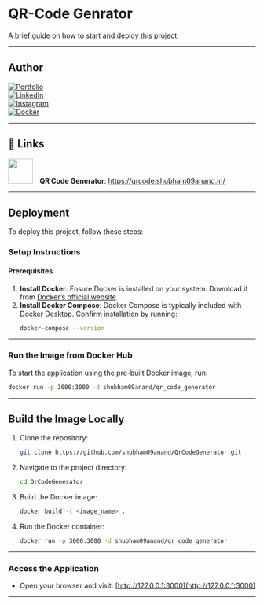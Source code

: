 
# **QR-Code Genrator**  

A brief guide on how to start and deploy this project.  

---

## **Author**  

[![Portfolio](https://img.shields.io/badge/My_Portfolio-000?style=for-the-badge&logo=ko-fi&logoColor=white)](https://shubham09anand.in/)  
[![LinkedIn](https://img.shields.io/badge/LinkedIn-0A66C2?style=for-the-badge&logo=linkedin&logoColor=white)](https://www.linkedin.com/in/subham09anand/)  
[![Instagram](https://img.shields.io/badge/Instagram-E4405F?style=for-the-badge&logo=instagram&logoColor=white)](https://www.instagram.com/shubham09anand/)  
[![Docker](https://img.shields.io/badge/Docker-2496ED?style=for-the-badge&logo=docker&logoColor=white)](https://hub.docker.com/u/shubham09anand)  

---

## 🔗 Links  

<p>
  <img src="https://encrypted-tbn0.gstatic.com/images?q=tbn:ANd9GcTQCD0vGmt0p-HZ_Xe6LGeDbOEyWqAl6mL7hA&s" style="height: 50px; width: 50px; margin-right: 10px;" />
  <b>QR Code Generator</b>: <a href="https://qrcode.shubham09anand.in/">https://qrcode.shubham09anand.in/</a>
</p>  

---

## **Deployment**  

To deploy this project, follow these steps:  

### **Setup Instructions**  

#### Prerequisites  
1. **Install Docker**: Ensure Docker is installed on your system. Download it from [Docker’s official website](https://www.docker.com/).  
2. **Install Docker Compose**: Docker Compose is typically included with Docker Desktop. Confirm installation by running:  
   ```bash
   docker-compose --version
   ```  

---

### **Run the Image from Docker Hub**  

To start the application using the pre-built Docker image, run:  
```bash
docker run -p 3000:3000 -d shubham09anand/qr_code_generator
```

---

## **Build the Image Locally**  

1. Clone the repository:  
   ```bash
   git clone https://github.com/shubham09anand/QrCodeGenerator.git
   ```
2. Navigate to the project directory:  
   ```bash
   cd QrCodeGenerator
   ```
3. Build the Docker image:  
   ```bash
   docker build -t <image_name> .
   ```
4. Run the Docker container:  
   ```bash
   docker run -p 3000:3000 -d shubham09anand/qr_code_generator
   ```

---

### **Access the Application**  
- Open your browser and visit: [http://127.0.0.1:3000](http://127.0.0.1:3000)  

---
